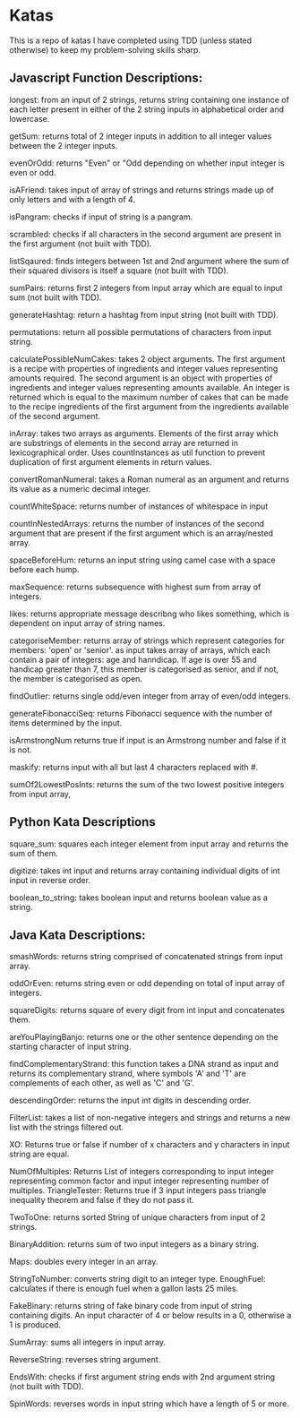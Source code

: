 # Katas
This is a repo of katas I have completed using TDD (unless stated otherwise) to keep my problem-solving skills sharp. 



## Javascript Function Descriptions:
longest: from an input of 2 strings, returns string containing one instance of each letter present in either of the 2 string inputs in alphabetical order and lowercase.

getSum: returns total of 2 integer inputs in addition to all integer values between the 2 integer inputs.

evenOrOdd: returns "Even" or "Odd depending on whether input integer is even or odd. 

isAFriend: takes input of array of strings and returns strings made up of only letters and with a length of 4. 

isPangram: checks if input of string is a pangram.

scrambled: checks if all characters in the second argument are present in the first argument (not built with TDD). 

listSqaured: finds integers between 1st and 2nd argument where the sum of their squared divisors is itself a square (not built with TDD). 

sumPairs: returns first 2 integers from input array which are equal to input sum (not built with TDD). 

generateHashtag: return a hashtag from input string (not built with TDD).

permutations: return all possible permutations of characters from input string. 

calculatePossibleNumCakes: takes 2 object arguments. The first argument is a recipe with properties of ingredients and integer values representing amounts required. The second argument is an object with properties of ingredients and integer values representing amounts available. An integer is returned which is equal to the  maximum number of cakes that can be made to the recipe ingredients of the first argument from the ingredients available of the second argument.

inArray: takes two arrays as arguments. Elements of the first array which are substrings of elements in the second array are returned in lexicographical order. Uses countInstances as util function to prevent duplication of first argument elements in return values. 

convertRomanNumeral: takes a Roman numeral as an argument and returns its value as a numeric decimal integer.

countWhiteSpace: returns number of instances of whitespace in input 

countInNestedArrays: returns the number of instances of the second argument that are present if the first argument which is an array/nested array.
 
spaceBeforeHum:  returns an input string using camel case with a space before each hump. 

maxSequence: returns subsequence with highest sum from array of integers.

likes: returns appropriate message describng who likes something, which is dependent on input array of string names. 

categoriseMember: returns array of strings which represent categories for members: 'open' or 'senior'. as input takes array of arrays, which each contain a pair of integers: age and hanndicap. If age is over 55 and handicap greater than 7, this member is categorised as senior, and if not, the member is categorised as open. 

findOutlier: returns single odd/even integer from array of even/odd integers.

generateFibonacciSeq: returns Fibonacci sequence with the number of items determined by the input. 

isArmstrongNum returns true if input is an Armstrong number and false if it is not.

maskify: returns input with all but last 4 characters replaced with #.

sumOf2LowestPosInts: returns the sum of the two lowest positive integers from input array,

## Python Kata Descriptions

square_sum: squares each integer element from input array and returns the sum of them.  

digitize: takes int input and returns array containing individual digits of int input in reverse order.

boolean_to_string: takes boolean input and returns boolean value as a string.

## Java Kata Descriptions:

smashWords: returns string comprised of concatenated strings from input array.

oddOrEven: returns string even or odd depending on total of input array of integers.

squareDigits: returns square of every digit from int input and concatenates them. 

areYouPlayingBanjo: returns one or the other sentence depending on the starting character of input string. 

findComplementaryStrand: this function takes a DNA strand as input and returns its complementary strand, where symbols 'A' and 'T' are complements of each other, as well as 'C' and 'G'. 

descendingOrder: returns the input int digits in descending order. 

FilterList: takes a list of non-negative integers and strings and returns a new list with the strings filtered out.

XO: Returns true or false if number of x characters and y characters in input string are equal.

NumOfMultiples: Returns List of integers corresponding to input integer representing common factor and input integer representing number of multiples.
TriangleTester: Returns true if 3 input integers pass triangle inequality theorem and false if they do not pass it. 

TwoToOne: returns sorted String of unique characters from input of 2 strings. 

BinaryAddition: returns sum of two input integers as a binary string. 

Maps: doubles every integer in an array.

StringToNumber: converts string digit to an integer type. 
EnoughFuel: calculates if there is enough fuel when a gallon lasts 25 miles.

FakeBinary: returns string of fake binary code from input of string containing digits. An input character of 4 or below results in a 0, otherwise a 1 is produced.

SumArray: sums all integers in input array. 

ReverseString: reverses string argument. 

EndsWith: checks if first argument string ends with 2nd argument string (not built with TDD). 

SpinWords: reverses words in input string which have a length of 5 or more. 